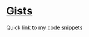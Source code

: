 # [Gists](https://gist.github.com/akingdom)
Quick link to [my code snippets](https://gist.github.com/akingdom)
